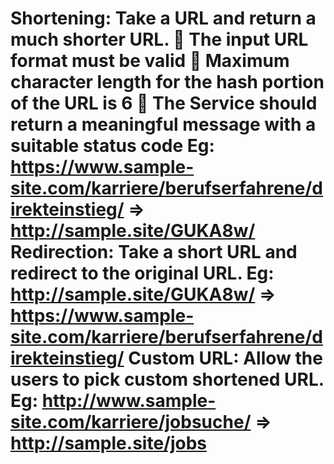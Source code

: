 # Shortening: Take a URL and return a much shorter URL.   The input URL format must be valid   Maximum character length for the hash portion of the URL is 6   The Service should return a meaningful message with a suitable status code   Eg: https://www.sample-site.com/karriere/berufserfahrene/direkteinstieg/ => http://sample.site/GUKA8w/  Redirection: Take a short URL and redirect to the original URL. Eg: http://sample.site/GUKA8w/ => https://www.sample-site.com/karriere/berufserfahrene/direkteinstieg/  Custom URL: Allow the users to pick custom shortened URL. Eg: http://www.sample-site.com/karriere/jobsuche/ => http://sample.site/jobs
